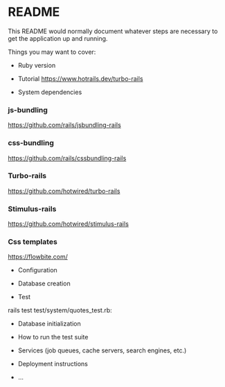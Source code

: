 # README

This README would normally document whatever steps are necessary to get the
application up and running.

Things you may want to cover:

* Ruby version
* Tutorial
  https://www.hotrails.dev/turbo-rails

* System dependencies
### js-bundling
  https://github.com/rails/jsbundling-rails
### css-bundling
  https://github.com/rails/cssbundling-rails
### Turbo-rails
  https://github.com/hotwired/turbo-rails
### Stimulus-rails
  https://github.com/hotwired/stimulus-rails

### Css templates
https://flowbite.com/

* Configuration

* Database creation

* Test

rails test test/system/quotes_test.rb:

* Database initialization

* How to run the test suite

* Services (job queues, cache servers, search engines, etc.)

* Deployment instructions

* ...
